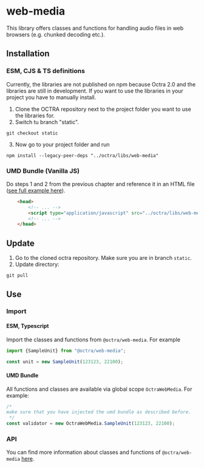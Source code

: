 # web-media

This library offers classes and functions for handling audio files in web browsers (e.g. chunked decoding etc.).

## Installation

### ESM, CJS & TS definitions
Currently, the libraries are not published on npm because Octra 2.0 and the libraries are still in development. If you
want to use the libraries in your project you have to manually install.

1. Clone the OCTRA repository next to the project folder you want to use the libraries for.
2. Switch tu branch "static".

```shell
git checkout static
```

3. Now go to your project folder and run

```shell
npm install --legacy-peer-deps "../octra/libs/web-media"
```

### UMD Bundle (Vanilla JS)

Do steps 1 and 2 from the previous chapter and reference it in an HTML file ([see full example here](../../../apps/web-components-demo/index.html)).

````html
    <head>
        <!-- ... -->
        <script type="application/javascript" src="../octra/libs/web-media/bundles/OctraWebMedia.umd.js"></script>
        <!-- ... -->
    </head>
````

## Update

1. Go to the cloned octra repository. Make sure you are in branch `static`.
2. Update directory:

```shell
git pull
```


## Use

### Import

#### ESM, Typescript

Import the classes and functions from `@octra/web-media`. For example

````typescript
import {SampleUnit} from "@octra/web-media";

const unit = new SampleUnit(123123, 22100);
````

#### UMD Bundle

All functions and classes are available via global scope `OctraWebMedia`. For example:

```javascript
/*
make sure that you have injected the umd bundle as described before.
 */
const validator = new OctraWebMedia.SampleUnit(123123, 22100);
```

### API

You can find more information about classes and functions of `@octra/web-media` [here](https://ips-lmu.github.io/octra/modules/_octra_web_media.html).
